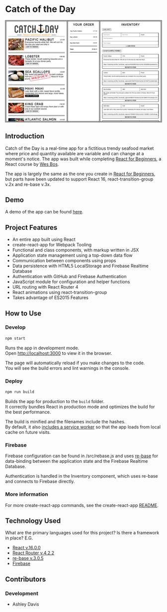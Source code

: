 # Catch of the Day


![Catch of the Day](./docs/catch-of-the-day.png)

## Introduction

Catch of the Day is a real-time app for a fictitious trendy seafood market where price and quantity available are variable and can change at a moment's notice. The app was built while completing [React for Beginners](https://reactforbeginners.com/), a React course by [Wes Bos](https://wesbos.com/).

The app is largely the same as the one you create in [React for Beginners](https://reactforbeginners.com/), but parts have been updated to support React 16, react-transition-group v.2x and re-base v.3x.


## Demo

A demo of the app can be found [here](https://catch-of-the-day-393cd.firebaseapp.com/).


## Project Features

- An entire app built using React
- create-react-app for Webpack Tooling
- Functional and class components, with markup written in JSX
- Application state management using a top-down data flow
- Communication between components using props
- Data persistence with HTML5 LocalStorage and Firebase Realtime Database
- Authentication with GitHub and Firebase Authentication
- JavaScript module for configuration and helper functions
- URL routing with React Router 4
- React animations using react-transition-group
- Takes advantage of ES2015 Features


## How to Use

### Develop

```sh
npm start
```

Runs the app in development mode.<br>
Open [http://localhost:3000](http://localhost:3000) to view it in the browser.

The page will automatically reload if you make changes to the code.<br>
You will see the build errors and lint warnings in the console.

### Deploy

```sh
npm run build
```

Builds the app for production to the `build` folder.<br>
It correctly bundles React in production mode and optimizes the build for the best performance.

The build is minified and the filenames include the hashes.<br>
By default, it also [includes a service worker](./docs/create-react-app-readme.md#making-a-progressive-web-app) so that the app loads from local cache on future visits.

### Firebase

Firebase configuration can be found in /src/rebase.js and uses [re-base](https://github.com/tylermcginnis/re-base) for data-binding between the application state and the Firebase Realtime Database.

Authentication is handled in the Inventory component, which uses re-base and connects to Firebase directly.

### More information

For more create-react-app commands, see the create-react-app [README](./docs/create-react-app-readme.md).


## Technology Used

What are the primary languages used for this project? Is there a framework in place? E.G.
- [React v.16.0.0](https://reactjs.org)
- [React Router v.4.2.2](https://reacttraining.com/react-router/)
- [re-base v.3.0.5](https://github.com/tylermcginnis/re-base)
- [Firebase](https://firebase.google.com/)


## Contributors

### Development

- Ashley Davis
